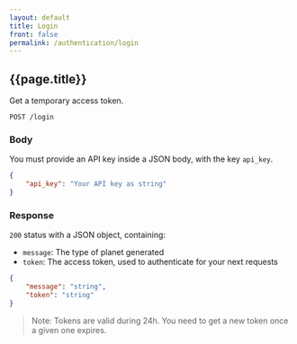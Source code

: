 ```yaml
---
layout: default
title: Login
front: false
permalink: /authentication/login
---
```


## {{page.title}}

Get a temporary access token.

```
POST /login
```

### Body
You must provide an API key inside a JSON body, with the key `api_key`.

```json
{
    "api_key": "Your API key as string"
}
```

### Response
`200` status with a JSON object, containing:
- `message`: The type of planet generated
- `token`: The access token, used to authenticate for your next requests

```json
{
    "message": "string",
    "token": "string"
}
```

> Note: Tokens are valid during 24h. You need to get a new token once a given one expires.